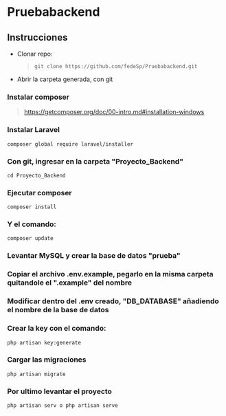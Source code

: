 # Pruebabackend

## Instrucciones

* Clonar repo:

  >`git clone https://github.com/fedeSp/Pruebabackend.git`

* Abrir la carpeta generada, con git

### Instalar composer

>https://getcomposer.org/doc/00-intro.md#installation-windows

### Instalar Laravel

`composer global require laravel/installer`

### Con git, ingresar en la carpeta "Proyecto_Backend"

`cd Proyecto_Backend`

### Ejecutar composer

`composer install`

### Y el comando:

`composer update`

### Levantar MySQL y crear la base de datos "prueba"

### Copiar el archivo .env.example, pegarlo en la misma carpeta quitandole el ".example" del nombre

### Modificar dentro del .env creado, "DB_DATABASE" añadiendo el nombre de la base de datos

### Crear la key con el comando:

`php artisan key:generate`

### Cargar las migraciones

`php artisan migrate`

### Por ultimo levantar el proyecto

`php artisan serv o php artisan serve`


